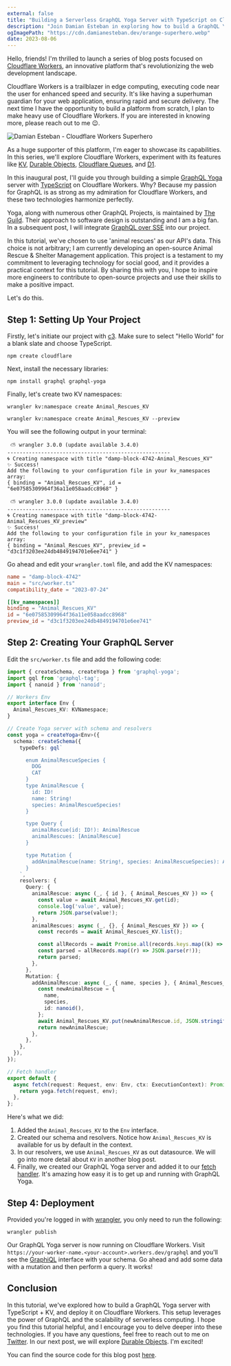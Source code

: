 ```yaml
---
external: false
title: "Building a Serverless GraphQL Yoga Server with TypeScript on Cloudflare Workers with Cloudflare KV"
description: "Join Damian Esteban in exploring how to build a GraphQL Yoga server using TypeScript and deploying it on Cloudflare Workers with Cloudflare KV for persistence."
ogImagePath: "https://cdn.damianesteban.dev/orange-superhero.webp"
date: 2023-08-06
---
```


Hello, friends! I'm thrilled to launch a series of blog posts focused on [Cloudflare Workers](https://workers.cloudflare.com/), an innovative platform that's revolutionizing the web development landscape.

Cloudflare Workers is a trailblazer in edge computing, executing code near the user for enhanced speed and security. It's like having a superhuman guardian for your web application, ensuring rapid and secure delivery. The next time I have the opportunity to build a platform from scratch, I plan to make heavy use of Cloudflare Workers. If you are interested in knowing more, please reach out to me 😉.

![Damian Esteban - Cloudflare Workers Superhero](https://cdn.damianesteban.dev/orange-superhero.webp)

As a huge supporter of this platform, I'm eager to showcase its capabilities. In this series, we'll explore Cloudflare Workers, experiment with its features like [KV](https://developers.cloudflare.com/workers/runtime-apis/kv/), [Durable Objects](https://developers.cloudflare.com/workers/runtime-apis/durable-objects/), [Cloudflare Queues](https://developers.cloudflare.com/queues/), and [D1](https://developers.cloudflare.com/d1/).

In this inaugural post, I'll guide you through building a simple [GraphQL Yoga](https://the-guild.dev/graphql/yoga-server) server with [TypeScript](https://www.typescriptlang.org/) on Cloudflare Workers. Why? Because my passion for GraphQL is as strong as my admiration for Cloudflare Workers, and these two technologies harmonize perfectly.

Yoga, along with numerous other GraphQL Projects, is maintained by [The Guild](https://the-guild.dev/). Their approach to software design is outstanding and I am a big fan. In a subsequent post, I will integrate [GraphQL over SSE]( https://the-guild.dev/blog/graphql-over-sse) into our project.

In this tutorial, we've chosen to use 'animal rescues' as our API's data. This choice is not arbitrary; I am currently developing an open-source Animal Rescue & Shelter Management application. This project is a testament to my commitment to leveraging technology for social good, and it provides a practical context for this tutorial. By sharing this with you, I hope to inspire more engineers to contribute to open-source projects and use their skills to make a positive impact.

Let's do this.

## Step 1: Setting Up Your Project

Firstly, let's initiate our project with [c3](https://developers.cloudflare.com/pages/get-started/c3). Make sure to select "Hello World" for a blank slate and choose TypeScript.

```shell
npm create cloudflare
```

Next, install the necessary libraries:

```shell
npm install graphql graphql-yoga
```

Finally, let's create two KV namespaces:

```shell
wrangler kv:namespace create Animal_Rescues_KV
```

```shell
wrangler kv:namespace create Animal_Rescues_KV --preview
```

You will see the following output in your terminal:

```shell
 ⛅️ wrangler 3.0.0 (update available 3.4.0)
-----------------------------------------------------
🌀 Creating namespace with title "damp-block-4742-Animal_Rescues_KV"
✨ Success!
Add the following to your configuration file in your kv_namespaces array:
{ binding = "Animal_Rescues_KV", id = "6e07585309964f36a11e058aadcc8968" }
```

```shell
 ⛅️ wrangler 3.0.0 (update available 3.4.0)
-----------------------------------------------------
🌀 Creating namespace with title "damp-block-4742-Animal_Rescues_KV_preview"
✨ Success!
Add the following to your configuration file in your kv_namespaces array:
{ binding = "Animal_Rescues_KV", preview_id = "d3c1f3203ee24db4849194701e6ee741" }
```

Go ahead and edit your `wrangler.toml` file, and add the KV namespaces:

```toml
name = "damp-block-4742"
main = "src/worker.ts"
compatibility_date = "2023-07-24"

[[kv_namespaces]]
binding = "Animal_Rescues_KV"
id = "6e07585309964f36a11e058aadcc8968"
preview_id = "d3c1f3203ee24db4849194701e6ee741"
```

## Step 2: Creating Your GraphQL Server

Edit the `src/worker.ts` file and add the following code:

```typescript
import { createSchema, createYoga } from 'graphql-yoga';
import gql from 'graphql-tag';
import { nanoid } from 'nanoid';

// Workers Env
export interface Env {
  Animal_Rescues_KV: KVNamespace;
}

// Create Yoga server with schema and resolvers
const yoga = createYoga<Env>({
  schema: createSchema({
    typeDefs: gql`

      enum AnimalRescueSpecies {
        DOG
        CAT
      }
      type AnimalRescue {
        id: ID!
        name: String!
        species: AnimalRescueSpecies!
      }

      type Query {
        animalRescue(id: ID!): AnimalRescue
        animalRescues: [AnimalRescue]
      }

      type Mutation {
        addAnimalRescue(name: String!, species: AnimalRescueSpecies): AnimalRescue
      }
    `,
    resolvers: {
      Query: {
        animalRescue: async (_, { id }, { Animal_Rescues_KV }) => {
          const value = await Animal_Rescues_KV.get(id);
          console.log('value', value);
          return JSON.parse(value!);
        },
        animalRescues: async (_, {}, { Animal_Rescues_KV }) => {
          const records = await Animal_Rescues_KV.list();

          const allRecords = await Promise.all(records.keys.map((k) => Animal_Rescues_KV.get(k.name)));
          const parsed = allRecords.map((r) => JSON.parse(r!));
          return parsed;
        },
      },
      Mutation: {
        addAnimalRescue: async (_, { name, species }, { Animal_Rescues_KV }) => {
          const newAnimalRescue = {
            name,
            species,
            id: nanoid(),
          };
          await Animal_Rescues_KV.put(newAnimalRescue.id, JSON.stringify(newAnimalRescue));
          return newAnimalRescue;
        },
      },
    },
  }),
});

// Fetch handler
export default {
  async fetch(request: Request, env: Env, ctx: ExecutionContext): Promise<Response> {
    return yoga.fetch(request, env);
  },
};
```

Here's what we did:

1. Added the `Animal_Rescues_KV` to the `Env` interface.
2. Created our schema and resolvers. Notice how `Animal_Rescues_KV` is available for us by default in the context.
3. In our resolvers, we use `Animal_Rescues_KV` as out datasource. We will go into more detail about `KV` in another blog post.
4. Finally, we created our GraphQL Yoga server and added it to our [fetch handler](https://developers.cloudflare.com/workers/runtime-apis/fetch/). It's amazing how easy it is to get up and running with GraphQL Yoga.

## Step 4: Deployment

Provided you're logged in with [wrangler](https://developers.cloudflare.com/workers/wrangler/), you only need to run the following:

```shell
wrangler publish
```

Our GraphQL Yoga server is now running on Cloudflare Workers. Visit `https://your-worker-name.<your-account>.workers.dev/graphql` and you'll see the [GraphiQL](https://github.com/graphql/graphiql) interface with your schema. Go ahead and add some data with a mutation and then perform a query. It works!


## Conclusion

In this tutorial, we've explored how to build a GraphQL Yoga server with TypeScript + KV, and deploy it on Cloudflare Workers. This setup leverages the power of GraphQL and the scalability of serverless computing. I hope you find this tutorial helpful, and I encourage you to delve deeper into these technologies. If you have any questions, feel free to reach out to me on [Twitter](https://twitter.com/estebanrules). In our next post, we will explore [Durable Objects](https://developers.cloudflare.com/workers/runtime-apis/durable-objects/). I'm excited!

You can find the source code for this blog post [here](https://github.com/damianesteban/cloudflare-workers-graphql-yoga).